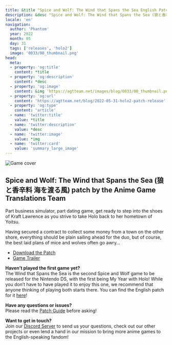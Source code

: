 ```yaml
---
title: &title "Spice and Wolf: The Wind that Spans the Sea English Patch Released!"
description: &desc "Spice and Wolf: The Wind that Spans the Sea (狼と香辛料 海を渡る風) patch by the Anime Game Translations Team"
locale: 'en'
navigation:
  author: 'Phantom'
  year: 2022
  month: 05
  day: 31
  tags: ['releases', 'holo2']
  image: '0033/00_thumbnail.png'
head:
  meta:
  - property: 'og:title'
    content: *title
  - property: 'og:description'
    content: *desc
  - property: 'og:image'
    content: &img 'https://agtteam.net/images/blog/0033/00_thumbnail.png'
  - property: 'og:url'
    content: 'https://agtteam.net/blog/2022-05-31-holo2-patch-release'
  - property: 'og:type'
    content: 'article'
  - name: 'twitter:title'
    value: *title
  - name: 'twitter:description'
    value: *desc
  - name: 'twitter:image'
    value: *img
  - name: 'twitter:card'
    value: 'summary_large_image'
---
```


![Game cover](/images/blog/0033/685785217862090752_0.png)

## Spice and Wolf: The Wind that Spans the Sea (狼と香辛料 海を渡る風) patch by the Anime Game Translations Team

Part business simulator, part dating game, get ready to step into the shoes of Kraft Lawrence as you strive to take Holo back to her hometown of Yoitsu.   

Having secured a contract to collect some money from a town on the other shore, everything should be plain sailing ahead for the duo, but of course, the best laid plans of mice and wolves often go awry…

*   [Download the Patch](/holo)
*   [Game Trailer](https://youtu.be/kWs-X5wr_2U)
    
**Haven’t played the first game yet?**  
The Wind that Spans the Sea is the second Spice and Wolf game to be released for the Nintendo DS, with the first being My Year with Holo! While you don’t have to have played it to enjoy this one, we recommend that anyone thinking of playing both starts there. You can find the English patch for it [here](/holo)!

**Have any questions or issues?**  
Please read the [Patch Guide](/holo2/guide/nds) before asking!

**Want to get in touch?**  
Join our [Discord Server](https://discord.gg/UUF7Zbm) to send us your questions, check out our other projects or even lend a hand in our mission to bring more anime games to the English-speaking fandom!
